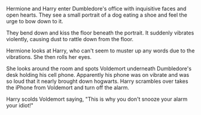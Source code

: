 Hermione and Harry enter Dumbledore's office with inquisitive faces and open hearts. They see a small portrait of a dog eating a shoe and feel the urge to bow down to it. 

They bend down and kiss the floor beneath the portrait. It suddenly vibrates violently, causing dust to rattle down from the floor. 

Hermione looks at Harry, who can't seem to muster up any words due to the vibrations. She then rolls her eyes.

She looks around the room and spots Voldemort underneath Dumbledore's desk holding his cell phone. Apparently his phone was on vibrate and was so loud that it nearly brought down hogwarts. Harry scrambles over  takes the iPhone from Voldemort and turn off the alarm. 

Harry scolds Voldemort saying, "This is why you don't snooze your alarm your idiot!" 